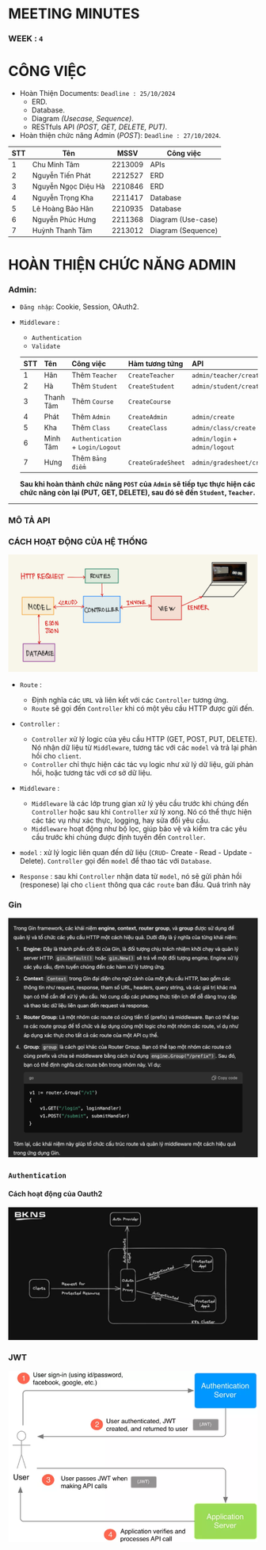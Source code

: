 # MEETING MINUTES

### WEEK : `4`

# CÔNG VIỆC

- Hoàn Thiện Documents: `Deadline : 25/10/2024`
  - ERD.
  - Database.
  - Diagram _(Usecase, Sequence)_.
  - RESTfuls API _(POST, GET, DELETE, PUT)_.
- Hoàn thiện chức năng Admin (_POST_): `Deadline : 27/10/2024`.

| STT | Tên                 | MSSV    | Công việc          |
| --- | ------------------- | ------- | ------------------ |
| 1   | Chu Minh Tâm        | 2213009 | APIs               |
| 2   | Nguyễn Tiến Phát    | 2212527 | ERD                |
| 3   | Nguyễn Ngọc Diệu Hà | 2210846 | ERD                |
| 4   | Nguyễn Trọng Kha    | 2211417 | Database           |
| 5   | Lê Hoàng Bảo Hân    | 2210935 | Database           |
| 6   | Nguyễn Phúc Hưng    | 2211368 | Diagram (Use-case) |
| 7   | Huỳnh Thanh Tâm     | 2213012 | Diagram (Sequence) |

# HOÀN THIỆN CHỨC NĂNG ADMIN

### Admin:

- `Đăng nhập`: Cookie, Session, OAuth2.
- `Middleware` :

  - `Authentication`
  - `Validate`

  | STT | Tên       | Công việc                         | Hàm tương tứng     | API                            |
  | --- | --------- | --------------------------------- | ------------------ | ------------------------------ |
  | 1   | Hân       | Thêm `Teacher`                    | `CreateTeacher`    | `admin/teacher/create`         |
  | 2   | Hà        | Thêm `Student`                    | `CreateStudent`    | `admin/student/create`         |
  | 3   | Thanh Tâm | Thêm `Course`                     | `CreateCourse`     |                                |
  | 4   | Phát      | Thêm `Admin`                      | `CreateAdmin`      | `admin/create`                 |
  | 5   | Kha       | Thêm `Class`                      | `CreateClass`      | `admin/class/create`           |
  | 6   | Minh Tâm  | `Authentication` + `Login/Logout` |                    | `admin/login` + `admin/logout` |
  | 7   | Hưng      | Thêm `Bảng điểm`                  | `CreateGradeSheet` | `admin/gradesheet/create`      |

  **Sau khi hoàn thành chức năng `POST` của `Admin` sẽ tiếp tục thực hiện các chức năng còn lại (PUT, GET, DELETE), sau đó sẽ đến `Student`, `Teacher`.**

---
### MÔ TẢ API 




### CÁCH HOẠT ĐỘNG CỦA HỆ THỐNG

![MVC model](./image/MVC_model.jpeg)

- `Route` :
  - Định nghĩa các `URL` và liên kết với các `Controller` tương ứng.
  - `Route` sẽ gọi đến `Controller` khi có một yêu cầu HTTP được gửi đến.
- `Controller` :
  - `Controller` xử lý logic của yêu cầu HTTP (GET, POST, PUT, DELETE). Nó nhận dữ liệu từ `Middleware`, tương tác với các `model` và trả lại phản hồi cho `client`.
  - `Controller` chỉ thực hiện các tác vụ logic như xử lý dữ liệu, gửi phản hồi, hoặc tương tác với cơ sở dữ liệu.
- `Middleware` :
  - `Middleware` là các lớp trung gian xử lý yêu cầu trước khi chúng đến `Controller` hoặc sau khi `Controller` xử lý xong. Nó có thể thực hiện các tác vụ như xác thực, logging, hay sửa đổi yêu cầu.
  - `Middleware` hoạt động như bộ lọc, giúp bảo vệ và kiểm tra các yêu cầu trước khi chúng được định tuyến đến `Controller`.
- `model` : xử lý logic liên quan đến dữ liệu (`CRUD`- Create - Read - Update - Delete). `Controller` gọi đến `model` để thao tác với `Database`.

- `Response` : sau khi `Controller` nhận data từ `model`, nó sẽ gửi phản hồi (responese) lại cho `client` thông qua các `route` ban đầu.
  Quá trình này
### Gin 
![gin](./image/gin%20guild.png)

### `Authentication`

#### Cách hoạt động của Oauth2

![oauth2](./image/Oauth2.jpeg)

### JWT

![jwt](./image/jwt.png)
